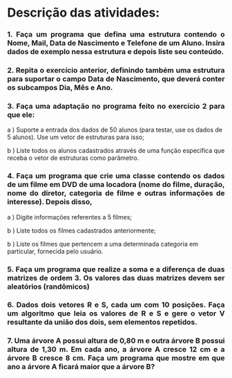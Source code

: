 # Descrição das atividades: 
<h3 style="text-align:justify">1. Faça um programa que defina uma estrutura contendo o Nome, Mail, Data de Nascimento e Telefone de um Aluno.
Insira dados de exemplo nessa estrutura e depois liste seu conteúdo.</h3>

<h3 style="text-align:justify">2. Repita o exercício anterior, definindo também uma estrutura para suportar o campo Data de Nascimento, que deverá
conter os subcampos Dia, Mês e Ano.</h3>

<h3 style="text-align:justify">3. Faça uma adaptação no programa feito no exercício 2 para que ele: </h3>
<p>a ) Suporte a entrada dos dados de 50 alunos (para testar, use os dados de 5 alunos). Use um vetor de
estruturas para isso;</p>
<p>b ) Liste todos os alunos cadastrados através de uma função específica que receba o vetor de estruturas
como parâmetro.</p>

<h3 style="text-align:justify">4. Faça um programa que crie uma classe contendo os dados de um filme em DVD de uma locadora (nome do filme,
duração, nome do diretor, categoria de filme e outras informações de interesse). Depois disso,</h3>
<p>a ) Digite informações referentes a 5 filmes;</p>
<p>b ) Liste todos os filmes cadastrados anteriormente;</p>
<p>b ) Liste os filmes que pertencem a uma determinada categoria em particular, fornecida pelo usuário.</p>

<h3 style="text-align:justify">5. Faça um programa que realize a soma e a diferença de duas matrizes de
 ordem 3. Os valores das duas matrizes devem ser aleatórios (randômicos)</h3>
 
<h3 style="text-align:justify">6. Dados dois vetores R e S, cada um com 10 posições. Faça um algoritmo que leia os valores de R e S e gere o vetor V
resultante da união dos dois, sem elementos repetidos.</h3>

<h3 style="text-align:justify">7. Uma árvore A possui altura de 0,80 m e outra árvore B possui altura de 1,30 m. Em cada ano, a árvore A cresce 12 cm
e a árvore B cresce 8 cm. Faça um programa que mostre em que ano a árvore A ficará maior que a árvore B?</h3>